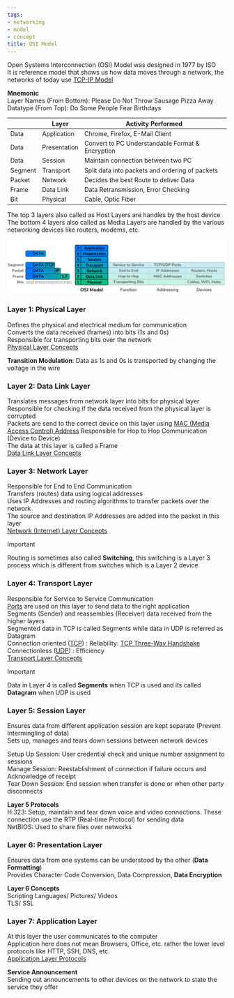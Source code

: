 ```yaml
---
tags:
- networking
- model
- concept
title: OSI Model
---
```


Open Systems Interconnection (OSI) Model was designed in 1977 by ISO  
It is reference model that shows us how data moves through a network, the networks of today use [TCP-IP Model](tcp-ip-model.md)

**Mnemonic**  
Layer Names (From Bottom): Please Do Not Throw Sausage Pizza Away  
Datatype (From Top): Do Some People Fear Birthdays

|         | Layer        | Activity Performed                               |
| ------- | ------------ | ------------------------------------------------ |
| Data    | Application  | Chrome, Firefox, E-Mail Client                   |
| Data    | Presentation | Convert to PC Understandable Format & Encryption |
| Data    | Session      | Maintain connection between two PC               |
| Segment | Transport    | Split data into packets and ordering of packets  |
| Packet  | Network      | Decides the best Route to deliver Data           |
| Frame   | Data Link    | Data Retransmission, Error Checking              |
| Bit     | Physical     | Cable, Optic Fiber                               |

The top 3 layers also called as Host Layers are handles by the host device  
The bottom 4 layers also called as Media Layers are handled by the various networking devices like routers, modems, etc.

![OSI Model](../images/osi-model.png)

### Layer 1: Physical Layer

Defines the physical and electrical medium for communication  
Converts the data received (frames) into bits (1s and 0s)  
Responsible for transporting bits over the network  
[Physical Layer Concepts](../layer-wise-concepts/physical-layer-concepts/physical-layer-concepts.md)

**Transition Modulation**: Data as 1s and 0s is transported by changing the voltage in the wire

### Layer 2: Data Link Layer

Translates messages from network layer into bits for physical layer  
Responsible for checking if the data received from the physical layer is corrupted  
Packets are send to the correct device on this layer using [MAC (Media Access Control) Address](../layer-wise-concepts/data-link-layer-concepts/mac-media-access-control-address.md)
Responsible for Hop to Hop Communication (Device to Device)  
The data at this layer is called a Frame  
[Data Link Layer Concepts](../layer-wise-concepts/data-link-layer-concepts/data-link-layer-concepts.md)

### Layer 3: Network Layer

Responsible for End to End Communication  
Transfers (routes) data using logical addresses  
Uses IP Addresses and routing algorithms to transfer packets over the network  
The source and destination IP Addresses are added into the packet in this layer  
[Network (Internet) Layer Concepts](../layer-wise-concepts/network-layer-concepts/network-internet-layer-concepts.md)

> [!IMPORTANT]  
> Routing is sometimes also called **Switching**, this switching is a Layer 3 process  which is different from switches which is a Layer 2 device


### Layer 4: Transport Layer

Responsible for Service to Service Communication  
[Ports](../layer-wise-concepts/transport-layer-concepts/network-ports.md) are used on this layer to send data to the right application  
Segments (Sender) and reassembles (Receiver) data received from the higher layers  
Segmented data in TCP is called Segments while data in UDP is referred as Datagram  
Connection oriented ([TCP](../layer-wise-concepts/transport-layer-concepts/tcp-transmission-control-protocol.md)) : Reliability: [TCP Three-Way Handshake](../layer-wise-concepts/transport-layer-concepts/tcp-three-way-handshake.md)  
Connectionless ([UDP](../layer-wise-concepts/transport-layer-concepts/udp-user-datagram-protocol.md)) : Efficiency  
[Transport Layer Concepts](../layer-wise-concepts/transport-layer-concepts/transport-layer-concepts.md)

> [!IMPORTANT]
> Data in Layer 4 is called **Segments** when TCP is used and its called **Datagram** when UDP is used

### Layer 5: Session Layer

Ensures data from different application session are kept separate (Prevent Intermingling of data)  
Sets up, manages and tears down sessions between network devices  

Setup Up Session: User credential check and unique number assignment to sessions    
Manage Session: Reestablishment of connection if failure occurs and Acknowledge of receipt  
Tear Down Session: End session when transfer is done or when other party disconnects

**Layer 5 Protocols**  
H.323: Setup, maintain and tear down voice and video connections. These connection use the RTP (Real-time Protocol) for sending data  
NetBIOS: Used to share files over networks

### Layer 6: Presentation Layer

Ensures data from one systems can be understood by the other (**Data Formatting**)  
Provides Character Code Conversion, Data Compression, **Data Encryption**

**Layer 6 Concepts**  
Scripting Languages/ Pictures/ Videos  
TLS/ SSL

### Layer 7: Application Layer

At this layer the user communicates to the computer  
Application here does not mean Browsers, Office, etc. rather the lower level protocols like HTTP, SSH, DNS, etc.  
[Application Layer Protocols](../layer-wise-concepts/application-layer-protocols/application-layer-protocols.md)

**Service Announcement**  
Sending out announcements to other devices on the network to state the service they offer
